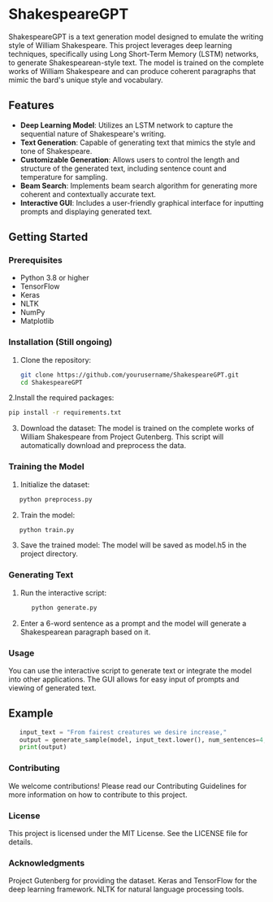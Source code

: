 # ShakespeareGPT

ShakespeareGPT is a text generation model designed to emulate the writing style of William Shakespeare. This project leverages deep learning techniques, specifically using Long Short-Term Memory (LSTM) networks, to generate Shakespearean-style text. The model is trained on the complete works of William Shakespeare and can produce coherent paragraphs that mimic the bard's unique style and vocabulary.

## Features

- **Deep Learning Model**: Utilizes an LSTM network to capture the sequential nature of Shakespeare's writing.
- **Text Generation**: Capable of generating text that mimics the style and tone of Shakespeare.
- **Customizable Generation**: Allows users to control the length and structure of the generated text, including sentence count and temperature for sampling.
- **Beam Search**: Implements beam search algorithm for generating more coherent and contextually accurate text.
- **Interactive GUI**: Includes a user-friendly graphical interface for inputting prompts and displaying generated text.

## Getting Started

### Prerequisites

- Python 3.8 or higher
- TensorFlow
- Keras
- NLTK
- NumPy
- Matplotlib

### Installation (Still ongoing)

1. Clone the repository:
   ```sh
   git clone https://github.com/yourusername/ShakespeareGPT.git
   cd ShakespeareGPT
   ```
2.Install the required packages:
   ```sh
   pip install -r requirements.txt
   ```
3. Download the dataset: The model is trained on the complete works of William Shakespeare from Project Gutenberg. This script will automatically download and preprocess the data.

### Training the Model
   1. Initialize the dataset:
   ```sh
      python preprocess.py
   ```
   2. Train the model:
   ``` sh
      python train.py
   ```
   3. Save the trained model: The model will be saved as model.h5 in the project directory.

### Generating Text
   1. Run the interactive script:

      ```sh
         python generate.py
      ```
   2. Enter a 6-word sentence as a prompt and the model will generate a Shakespearean paragraph based on it.

### Usage
You can use the interactive script to generate text or integrate the model into other applications. The GUI allows for easy input of prompts and viewing of generated text.

## Example
   ```python
      input_text = "From fairest creatures we desire increase,"
      output = generate_sample(model, input_text.lower(), num_sentences=4, temperature=0.7)
      print(output)
   ```
### Contributing
We welcome contributions! Please read our Contributing Guidelines for more information on how to contribute to this project.

### License
This project is licensed under the MIT License. See the LICENSE file for details.

### Acknowledgments
Project Gutenberg for providing the dataset.
Keras and TensorFlow for the deep learning framework.
NLTK for natural language processing tools.
